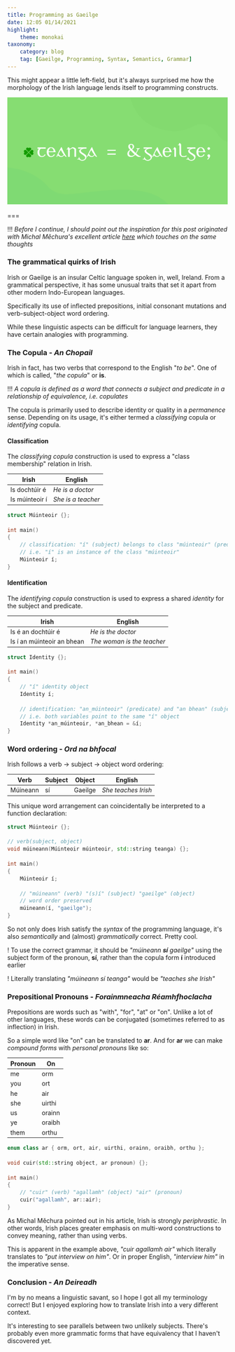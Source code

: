 ```yaml
---
title: Programming as Gaeilge
date: 12:05 01/14/2021
highlight:
    theme: monokai
taxonomy:
    category: blog
    tag: [Gaeilge, Programming, Syntax, Semantics, Grammar]
---
```


This might appear a little left-field, but it's always surprised me how the morphology of the Irish language lends itself to programming constructs.

![irish.svg](irish.svg)

===

!!! _Before I continue, I should point out the inspiration for this post originated with Michal Měchura's excellent article [here](http://www.lexiconista.com/awesome-irish/) which touches on the same thoughts_

### The grammatical quirks of Irish

Irish or Gaeilge is an insular Celtic language spoken in, well, Ireland. From a grammatical perspective, it has some unusual traits that set it apart from other modern Indo-European languages.

Specifically its use of inflected prepositions, initial consonant mutations and verb-subject-object word ordering.

While these linguistic aspects can be difficult for language learners, they have certain analogies with programming.

### The Copula - _An Chopail_

Irish in fact, has two verbs that correspond to the English "_to be_". One of which is called, "_the copula_" or **is**.

!!! _A copula is defined as a word that connects a subject and predicate in a relationship of equivalence, i.e. copulates_

The copula is primarily used to describe identity or quality in a _permanence_ sense. Depending on its usage, it's either termed a _classifying_ copula or _identifying_ copula.

#### Classification

The _classifying copula_ construction is used to express a "class membership" relation in Irish.

| Irish | English |
| ------ | ----------- |
| Is dochtúir é | _He is a doctor_ |
| Is múinteoir í | _She is a teacher_ |

```cpp
struct Múinteoir {};

int main()
{
    // classification: "í" (subject) belongs to class "múinteoir" (predicate)
    // i.e. "í" is an instance of the class "múinteoir"
    Múinteoir í;
}
```

#### Identification

The _identifying copula_ construction is used to express a shared _identity_ for the subject and predicate.

| Irish | English |
| ------ | ----------- |
| Is é an dochtúir é | _He is the doctor_ |
| Is í an múinteoir an bhean | _The woman is the teacher_ |

```cpp
struct Identity {};

int main()
{
    // "í" identity object
    Identity í;

    // identification: "an_múinteoir" (predicate) and "an bhean" (subject) refer to same identity
    // i.e. both variables point to the same "í" object
    Identity *an_múinteoir, *an_bhean = &í;
}
```

### Word ordering - _Ord na bhfocal_

Irish follows a verb -> subject -> object word ordering:

| Verb | Subject | Object | English |
| ------ | ----------- | --- | ---  |
| Múineann | sí | Gaeilge | _She teaches Irish_ |

This unique word arrangement can coincidentally be interpreted to a function declaration:

```cpp
struct Múinteoir {};

// verb(subject, object)
void múineann(Múinteoir múinteoir, std::string teanga) {};

int main()
{
    Múinteoir í;

    // "múineann" (verb) "(s)í" (subject) "gaeilge" (object)
    // word order preserved
    múineann(í, "gaeilge");
}
```

So not only does Irish satisfy the _syntax_ of the programming language, it's also _semantically_ and (almost) _grammatically_ correct. Pretty cool.

! To use the correct grammar, it should be _"múineann **sí** gaeilge"_ using the subject form of the pronoun, **sí**, rather than the copula form **í** introduced earlier

! Literally translating _"múineann sí teanga"_ would be _"teaches she Irish"_

### Prepositional Pronouns - _Forainmneacha Réamhfhoclacha_

Prepositions are words such as "with", "for", "at" or "on". Unlike a lot of other languages, these words can be conjugated (sometimes referred to as inflection) in Irish.

So a simple word like "on" can be translated to **ar**. And for **ar** we can make _compound forms_ with _personal pronouns_ like so:

| Pronoun | On |
| --- | --- | 
| me | orm | 
| you | ort | 
| he | air | 
| she | uirthi | 
| us | orainn | 
| ye | oraibh | 
| them | orthu | 

```cpp
enum class ar { orm, ort, air, uirthi, orainn, oraibh, orthu };

void cuir(std::string object, ar pronoun) {};

int main()
{
    // "cuir" (verb) "agallamh" (object) "air" (pronoun)
    cuir("agallamh", ar::air);
}
```

As Michal Měchura pointed out in his article, Irish is strongly _periphrastic_. In other words, Irish places greater emphasis on multi-word constructions to convey meaning, rather than using verbs.

This is apparent in the example above, _"cuir agallamh air"_ which literally translates to _"put interview on him"_. Or in proper English, _"interview him"_ in the imperative sense.

### Conclusion - _An Deireadh_

I'm by no means a linguistic savant, so I hope I got all my terminology correct! But I enjoyed exploring how to translate Irish into a very different context.

It's interesting to see parallels between two unlikely subjects. There's probably even more grammatic forms that have equivalency that I haven't discovered yet.